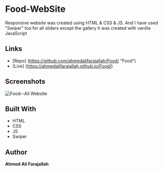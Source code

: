 # Food-WebSite
Responsive website was created using HTML &amp; CSS & JS. And I have used "Swiper" too for all sliders except the gallery it was created with vanilla JavaScript

## Links
- [Repo] (<https://github.com/ahmedalifarajallah/Food/> "Food")
- [Live] (<https://ahmedalifarajallah.github.io/Food/>)

## Screenshots
![Food--All Website](https://user-images.githubusercontent.com/126039300/220519127-355c1d4a-e30d-4cea-99e4-4c3bf9a20f9e.jpeg "All Website")

## Built With
- HTML
- CSS
- JS
- Swiper

## Author
**Ahmed Ali Farajallah**
